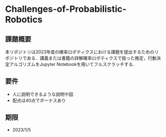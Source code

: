 # Challenges-of-Probabilistic-Robotics

## 課題概要
本リポジトリは2023年度の確率ロボティクスにおける課題を提出するためのリポジトリである．講義または書籍の詳解確率ロボティクスで扱った推定，行動決定アルゴリズムをJupyter Notebookを用いてフルスクラッチする．

## 要件
* 人に説明できるような説明や図
* 配点は40点でボーナスあり

## 期限
* 2023/1/5